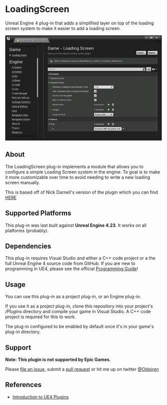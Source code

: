 # LoadingScreen

Unreal Engine 4 plug-in that adds a simplified layer on top of the loading screen system
to make it easier to add a loading screen.

![Screenshot](Docs/screenshot.png)


## About

The LoadingScreen plug-in implements a module that allows you to configure a simple
Loading Screen system in the engine.  To goal is to make it more customizable over 
time to avoid needing to write a new loading screen manually.

This is based off of Nick Darnell's version of the plugin which you can find [HERE](https://github.com/ue4plugins/LoadingScreen)

## Supported Platforms

This plug-in was last built against **Unreal Engine 4.23**. It works on all platforms (probably).


## Dependencies

This plug-in requires Visual Studio and either a C++ code project or a the full
Unreal Engine 4 source code from GitHub. If you are new to programming in UE4,
please see the official [Programming Guide](https://docs.unrealengine.com/latest/INT/Programming/index.html)! 


## Usage

You can use this plug-in as a project plug-in, or an Engine plug-in.

If you use it as a project plug-in, clone this repository into your project's
*/Plugins* directory and compile your game in Visual Studio. A C++ code project
is required for this to work.

The plug-in configured to be enabled by default once it's in your game's plug-in directory.

## Support

**Note: This plugin is not supported by Epic Games.**

Please [file an issue](https://github.com/Oldsiren/LoadingScreen/issues),
submit a [pull request](https://github.com/Oldsiren/LoadingScreen/pulls)
or hit me up on twitter [@Oldsiren](https://twitter.com/oldsiren)


## References

* [Introduction to UE4 Plugins](https://wiki.unrealengine.com/An_Introduction_to_UE4_Plugins)
